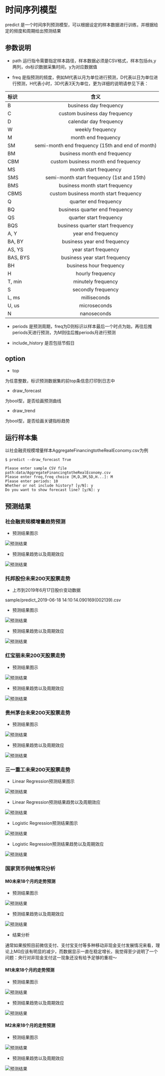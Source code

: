 # 时间序列模型

predict 是一个时间序列预测模型，可以根据设定的样本数据进行训练，并根据给定的频度和周期给出预测结果

## 参数说明

* path 运行指令需要指定样本路径，样本数据必须是CSV格式，样本包括ds,y两列，ds标识数据采集时间，y为对应数据值

* freq 是指预测的频度，例如M代表以月为单位进行预测，D代表以日为单位进行预测，H代表小时，3D代表3天为单位，更为详细的说明请参见下表：

|标识|含义|
|:---|:---:|
|B	|business day frequency|
|C	|custom business day frequency|
|D	|calendar day frequency|
|W	|weekly frequency|
|M	|month end frequency|
|SM	|semi-month end frequency (15th and end of month)|
|BM	|business month end frequency|
|CBM|	custom business month end frequency|
|MS	|month start frequency|
|SMS|	semi-month start frequency (1st and 15th)|
|BMS|	business month start frequency|
|CBMS|	custom business month start frequency|
|Q	|quarter end frequency|
|BQ	|business quarter end frequency|
|QS	|quarter start frequency|
|BQS|	business quarter start frequency|
|A, Y|	year end frequency|
|BA, BY|	business year end frequency|
|AS, YS|	year start frequency|
|BAS, BYS|	business year start frequency|
|BH|	business hour frequency|
|H	|hourly frequency|
|T, min|	minutely frequency|
|S	|secondly frequency|
|L, ms|	milliseconds|
|U, us|	microseconds|
|N  |nanoseconds|

* periods 是预测周期，freq为D则标识以样本最后一个时点为始，再往后推periods天进行预测，为M则往后推periods月进行预测

* include_history 是否包括节假日

## option

* top

为任意整数，标识预测数据集的前top条信息打印到日志中
* draw_forecast

为bool型，是否绘画预测曲线
* draw_trend

为bool型，是否绘画关键指标趋势

## 运行样本集
以社会融资规模增量样本AggregateFinancingtotheRealEconomy.csv为例
```
$ predict --draw_forecast True

Please enter sample CSV file path:data/AggregateFinancingtotheRealEconomy.csv
Please enter freq,freq choice [M,D,3M,5D,H...]: M
Please enter periods: 10
Whether or not include history? [y/N]: y
Do you want to show forecast line? [y/N]: y
```
## 预测结果

### 社会融资规模增量趋势预测

* 预测结果图示

![预测结果](static/Figure_1.png)

* 预测结果趋势以及周期效应

![预测结果](static/Figure_2.png)

### 托邦股份未来200天股票走势

* 上市到2019年6月17日股价变动数据

sample/predict_2019-06-18 14:10:14.090169(002139).csv

* 预测结果图示

![预测结果](static/Figure_3.png)

* 预测结果趋势以及周期效应

![预测结果](static/Figure_4.png)

### 红宝丽未来200天股票走势

* 预测结果图示

![预测结果](static/Figure_5.png)

* 预测结果趋势以及周期效应

![预测结果](static/Figure_6.png)

### 贵州茅台未来200天股票走势

* 预测结果图示

![预测结果](static/Figure_7.png)

* 预测结果趋势以及周期效应

![预测结果](static/Figure_8.png)

### 三一重工未来200天股票走势

* Linear Regression预测结果图示

![预测结果](static/Figure_9.png)

* Linear Regression预测结果趋势以及周期效应

![预测结果](static/Figure_10.png)

* Logistic Regression预测结果图示

![预测结果](static/Figure_17.png)

* Logistic Regression预测结果趋势以及周期效应

![预测结果](static/Figure_18.png)




### 国家货币供给情况分析

#### M0未来18个月的走势预测

* 预测结果图示

![预测结果](static/Figure_11.png)

* 预测结果趋势以及周期效应

![预测结果](static/Figure_12.png)

* 结果分析

通常如果按照目前微信支付、支付宝支付等多种移动非现金支付发展情况来看，理论上M0应该有明显的减少，而数据显示一直在稳定增长，我觉得至少说明了一个问题：央行对非现金支付这一现象还没有给予足够的重视～

#### M1未来18个月的走势预测

* 预测结果图示

![预测结果](static/Figure_13.png)

* 预测结果趋势以及周期效应

![预测结果](static/Figure_14.png)

#### M2未来18个月的走势预测

* 预测结果图示

![预测结果](static/Figure_15.png)

* 预测结果趋势以及周期效应

![预测结果](static/Figure_16.png)

